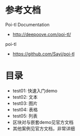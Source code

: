 # 参考文档
Poi-tl Documentation
- http://deepoove.com/poi-tl/

poi-tl
- https://github.com/Sayi/poi-tl

# 目录
- test01: 快速入门demo
- test02: 文本
- test03: 图片
- test04: 表格
- test05: 列表
- 区块对与嵌套demo见官方文档
- 其他案例见官方文档，非常详细


